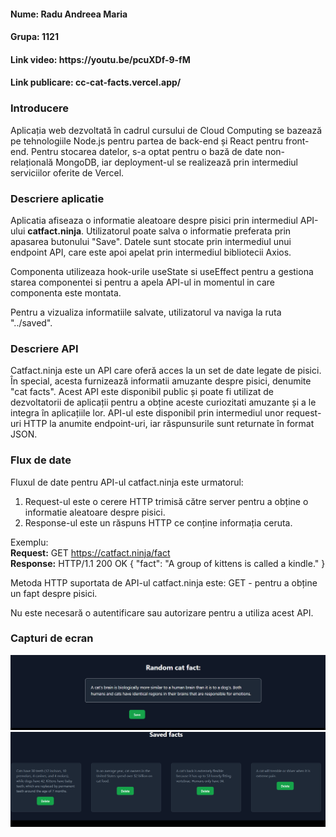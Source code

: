<h4>Nume: Radu Andreea Maria</h4>
<h4>Grupa: 1121 </h4> 

<h4>Link video: https://youtu.be/pcuXDf-9-fM </h4>
<h4>Link publicare: cc-cat-facts.vercel.app/ </h4>

<h3>Introducere</h3>  

<p>
Aplicația web dezvoltată în cadrul cursului de Cloud Computing se bazează pe tehnologiile Node.js pentru partea de back-end și React pentru front-end. Pentru stocarea datelor, s-a optat pentru o bază de date non-relațională MongoDB, iar deployment-ul se realizează prin intermediul serviciilor oferite de Vercel.  
</p>

<h3>Descriere aplicatie</h3>  

<p>
Aplicatia afiseaza o informatie aleatoare despre pisici prin intermediul API-ului <b>catfact.ninja</b>.
Utilizatorul poate salva o informatie preferata prin apasarea butonului "Save". 
Datele sunt stocate prin intermediul unui endpoint API, care este apoi apelat prin intermediul bibliotecii Axios. 
  
Componenta utilizeaza hook-urile useState si useEffect pentru a gestiona starea componentei si pentru a apela API-ul in momentul in care componenta este montata.  

Pentru a vizualiza informatiile salvate, utilizatorul va naviga la ruta "../saved".  

</p>

<h3>Descriere API</h3>

<p>
Catfact.ninja este un API care oferă acces la un set de date legate de pisici. În special, acesta furnizează informatii amuzante despre pisici, denumite "cat facts". 
Acest API este disponibil public și poate fi utilizat de dezvoltatorii de aplicații pentru a obține aceste curiozitati amuzante și a le integra în aplicațiile lor. 
API-ul este disponibil prin intermediul unor request-uri HTTP la anumite endpoint-uri, iar răspunsurile sunt returnate în format JSON.
</p>

<h3>Flux de date</h3>

<p>
Fluxul de date pentru API-ul catfact.ninja este urmatorul:  

1. Request-ul este o cerere HTTP trimisă către server pentru a obține o informatie aleatoare despre pisici.
2. Response-ul este un răspuns HTTP ce conține informația ceruta.

Exemplu:  
<b>Request:</b> GET https://catfact.ninja/fact  
<b>Response:</b> HTTP/1.1 200 OK
{
"fact": "A group of kittens is called a kindle."
}  
  
Metoda HTTP suportata de API-ul catfact.ninja este: 
GET - pentru a obține un fapt despre pisici.
  
Nu este necesară o autentificare sau autorizare pentru a utiliza acest API.
</p>

<h3>Capturi de ecran</h3>

![Screenshot 2023-05-01 184413.png](media%2FScreenshot%202023-05-01%20184413.png)  
![Screenshot 2023-05-01 120343.png](media%2FScreenshot%202023-05-01%20120343.png)
